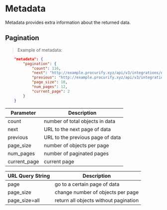 # Metadata

Metadata provides extra information about the returned data.

## Pagination

> Example of metadata:

```json
    "metadata": {
        "pagination": {
            "count": 116,
            "next": "http://example.procurify.xyz/api/v3/integrations/netsuite/object-maps/?page=3&status=synced",
            "previous": "http://example.procurify.xyz/api/v3/integrations/netsuite/object-maps/?page=1&status=synced",,
            "page_size": 10,
            "num_pages": 12,
            "current_page": 2
        }
    }
```

Parameter | Description
--------- | -----------
count | number of total objects in data
next | URL to the next page of data
previous | URL to the previous page of data
page_size | number of objects per page
num_pages | number of paginated pages
current_page | current page

URL Query String | Description
--------- | -----------
page | go to a certain page of data
page_size | change number of objects per page
page_size=all | return all objects without pagination

